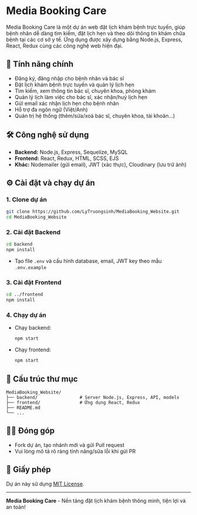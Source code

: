 # Media Booking Care

Media Booking Care là một dự án web đặt lịch khám bệnh trực tuyến, giúp bệnh nhân dễ dàng tìm kiếm, đặt lịch hẹn và theo dõi thông tin khám chữa bệnh tại các cơ sở y tế. Ứng dụng được xây dựng bằng Node.js, Express, React, Redux cùng các công nghệ web hiện đại.

## 🚀 Tính năng chính

- Đăng ký, đăng nhập cho bệnh nhân và bác sĩ
- Đặt lịch khám bệnh trực tuyến và quản lý lịch hẹn
- Tìm kiếm, xem thông tin bác sĩ, chuyên khoa, phòng khám
- Quản lý lịch làm việc cho bác sĩ, xác nhận/huỷ lịch hẹn
- Gửi email xác nhận lịch hẹn cho bệnh nhân
- Hỗ trợ đa ngôn ngữ (Việt/Anh)
- Quản trị hệ thống (thêm/sửa/xoá bác sĩ, chuyên khoa, tài khoản...)

## 🛠️ Công nghệ sử dụng

- **Backend:** Node.js, Express, Sequelize, MySQL
- **Frontend:** React, Redux, HTML, SCSS, EJS
- **Khác:** Nodemailer (gửi email), JWT (xác thực), Cloudinary (lưu trữ ảnh)

## ⚙️ Cài đặt và chạy dự án

### 1. Clone dự án
```bash
git clone https://github.com/LyTruongsinh/MediaBooking_Website.git
cd MediaBooking_Website
```

### 2. Cài đặt Backend
```bash
cd backend
npm install
```
- Tạo file `.env` và cấu hình database, email, JWT key theo mẫu `.env.example`

### 3. Cài đặt Frontend
```bash
cd ../frontend
npm install
```

### 4. Chạy dự án
- Chạy backend:
  ```bash
  npm start
  ```
- Chạy frontend:
  ```bash
  npm start
  ```

## 📁 Cấu trúc thư mục

```
MediaBooking_Website/
├── backend/                # Server Node.js, Express, API, models
├── frontend/               # Ứng dụng React, Redux
├── README.md
└── ...
```

## 👨‍⚕️ Đóng góp

- Fork dự án, tạo nhánh mới và gửi Pull request
- Vui lòng mô tả rõ ràng tính năng/sửa lỗi khi gửi PR

## 📜 Giấy phép

Dự án này sử dụng [MIT License](LICENSE).

---

**Media Booking Care** - Nền tảng đặt lịch khám bệnh thông minh, tiện lợi và an toàn!
